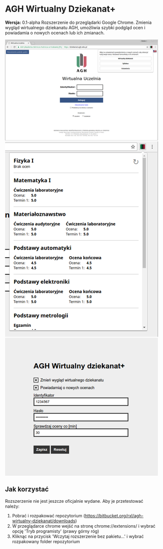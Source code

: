 AGH Wirtualny Dziekanat+
===========

**Wersja:** 0.1-alpha 
Rozszerzenie do przeglądarki Google Chrome. Zmienia wygląd wirtualnego dziekanatu AGH, umożliwia szybki podgląd ocen i powiadamia o nowych ocenach lub ich zmianach.

![AGH Wirtualny Dziekanat+](images/screenshot_1.png)
![AGH Wirtualny Dziekanat+ - Popup](images/screenshot_3.png)
![AGH Wirtualny Dziekanat+ - Opcje](images/screenshot_2.png)

Jak korzystać
----------------

Rozszerzenie nie jest jeszcze oficjalnie wydane. Aby je przetestować należy:

1. Pobrać i rozpakować repozytorium (https://bitbucket.org/rxl/agh-wirtualny-dziekanat/downloads)
2. W przeglądarce chrome wejść na stronę chrome://extensions/ i wybrać opcję 'Tryb programisty' (prawy górny róg)
3. Kliknąc na przycisk 'Wczytaj rozszerzenie bez pakietu...' i wybrać rozpakowany folder repozytorium
